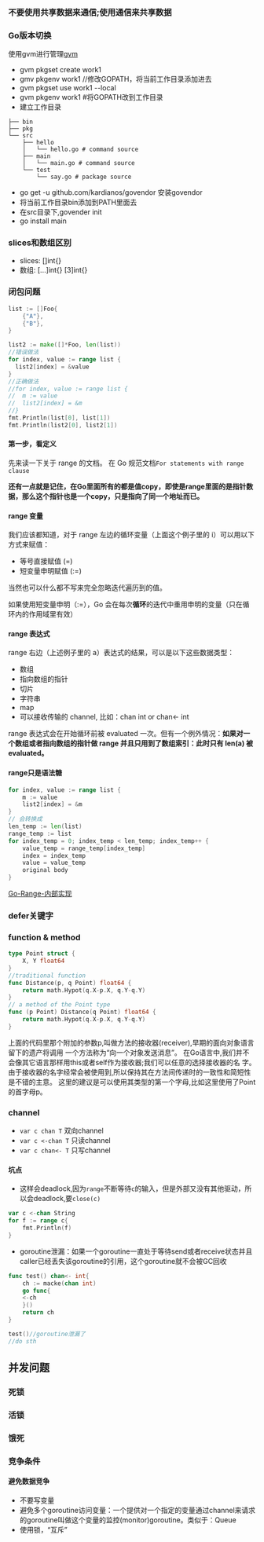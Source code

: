 ### 不要使用共享数据来通信;使用通信来共享数据
### Go版本切换
使用gvm进行管理[gvm](https://github.com/moovweb/gvm)
- gvm pkgset create work1
- gmv pkgenv work1 //修改GOPATH，将当前工作目录添加进去
- gvm pkgset use work1 --local
- gvm pkgenv work1 #将GOPATH改到工作目录
- 建立工作目录
```
├── bin
├── pkg
└── src
    ├── hello
    │   └── hello.go # command source
    ├── main
    │   └── main.go # command source
    └── test
        └── say.go # package source
```
- go get -u github.com/kardianos/govendor 安装govendor
- 将当前工作目录bin添加到PATH里面去
- 在src目录下,govender init
- go install main

### slices和数组区别
- slices: []int{}
- 数组: [...]int{} [3]int{} 

### 闭包问题
```go
list := []Foo{
    {"A"},
    {"B"},
}

list2 := make([]*Foo, len(list))
//错误做法
for index, value := range list {
  list2[index] = &value
}
//正确做法
//for index, value := range list {
//	m := value
//	list2[index] = &m
//}
fmt.Println(list[0], list[1])
fmt.Println(list2[0], list2[1])
```

#### 第一步，看定义
先来读一下关于 range 的文档。
在 Go 规范文档`For statements with range clause`

**还有一点就是记住，在Go里面所有的都是值copy，即使是range里面的是指针数据，那么这个指针也是一个copy，只是指向了同一个地址而已。**

#### range 变量
 我们应该都知道，对于 range 左边的循环变量（上面这个例子里的 i）可以用以下方式来赋值：
 - 等号直接赋值 (=)
 - 短变量申明赋值 (:=)
 
当然也可以什么都不写来完全忽略迭代遍历到的值。

如果使用短变量申明（:=），Go 会在每次**循环**的迭代中重用申明的变量（只在循环内的作用域里有效）

#### range 表达式
range 右边（上述例子里的 a）表达式的结果，可以是以下这些数据类型：

 - 数组
 - 指向数组的指针
 - 切片
 - 字符串
 - map
 - 可以接收传输的 channel, 比如：chan int or chan<- int
 
range 表达式会在开始循环前被 evaluated 一次。但有一个例外情况：**如果对一个数组或者指向数组的指针做 range 并且只用到了数组索引：此时只有 len(a) 被 evaluated。**

#### range只是语法糖
```go
for index, value := range list {
    m := value
    list2[index] = &m
}
// 会转换成
len_temp := len(list)
range_temp := list
for index_temp = 0; index_temp < len_temp; index_temp++ {
    value_temp = range_temp[index_temp]
    index = index_temp
    value = value_temp
    original body
}
```
[Go-Range-内部实现](http://newt0n.github.io/2017/04/06/Go-Range-%E5%86%85%E9%83%A8%E5%AE%9E%E7%8E%B0/)

### defer关键字

### function & method
```go
type Point struct {
	X, Y float64
}
//traditional function
func Distance(p, q Point) float64 {
	return math.Hypot(q.X-p.X, q.Y-q.Y)
}
// a method of the Point type
func (p Point) Distance(q Point) float64 {
	return math.Hypot(q.X-p.X, q.Y-q.Y)
}
```
上面的代码里那个附加的参数p,叫做方法的接收器(receiver),早期的面向对象语言留下的遗产将调用 一个方法称为“向一个对象发送消息”。
在Go语言中,我们并不会像其它语言那样用this或者self作为接收器;我们可以任意的选择接收器的名 字。由于接收器的名字经常会被使用到,所以保持其在方法间传递时的一致性和简短性是不错的主意。 这里的建议是可以使用其类型的第一个字母,比如这里使用了Point的首字母p。

### channel
- `var c chan T` 双向channel
- `var c <-chan T` 只读channel
- `var c chan<- T` 只写channel


#### 坑点
- 这样会deadlock,因为`range`不断等待`c`的输入，但是外部又没有其他驱动，所以会deadlock,要`close(c)`
```go 
var c <-chan String
for f := range c{
    fmt.Println(f)
}
```
- goroutine泄漏：如果一个goroutine一直处于等待send或者receive状态并且caller已经丢失该goroutine的引用，这个goroutine就不会被GC回收
```go
func test() chan<- int{
    ch := macke(chan int)
    go func{
    <-ch
    }()
    return ch
}

test()//goroutine泄漏了
//do sth
```


## 并发问题
### 死锁
### 活锁
### 饿死
### 竞争条件
#### 避免数据竞争
- 不要写变量
- 避免多个goroutine访问变量：一个提供对一个指定的变量通过channel来请求的goroutine叫做这个变量的监控(monitor)goroutine。类似于：Queue
- 使用锁，“互斥”
